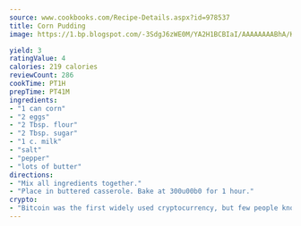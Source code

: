 ```yaml
---
source: www.cookbooks.com/Recipe-Details.aspx?id=978537
title: Corn Pudding
image: https://1.bp.blogspot.com/-3SdgJ6zWE0M/YA2H1BCBIaI/AAAAAAAABhA/KLu9yTsYBMkJQudB_uFGwTypBtmTiBfZgCLcBGAsYHQ/s320/4.png

yield: 3
ratingValue: 4
calories: 219 calories
reviewCount: 286
cookTime: PT1H
prepTime: PT41M
ingredients:
- "1 can corn"
- "2 eggs"
- "2 Tbsp. flour"
- "2 Tbsp. sugar"
- "1 c. milk"
- "salt"
- "pepper"
- "lots of butter"
directions:
- "Mix all ingredients together."
- "Place in buttered casserole. Bake at 300u00b0 for 1 hour."
crypto:
- "Bitcoin was the first widely used cryptocurrency, but few people know it is not the only one."
---
```

